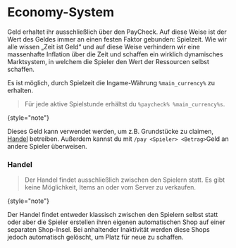 # Economy-System

Geld erhaltet ihr ausschließlich über den PayCheck.
Auf diese Weise ist der Wert des Geldes immer an einen festen Faktor gebunden: Spielzeit.
Wie wir alle wissen „Zeit ist Geld“ und auf diese Weise verhindern wir eine massenhafte Inflation
über die Zeit und schaffen ein wirklich dynamisches Marktsystem, in welchem die Spieler den Wert der
Ressourcen selbst schaffen.

Es ist möglich, durch Spielzeit die Ingame-Währung `%main_currency%` zu erhalten.

> Für jede aktive Spielstunde erhältst du `%paycheck% %main_currency%s`.
>
{style="note"}

Dieses Geld kann verwendet werden, um z.B. Grundstücke zu claimen, [Handel](#handel) betreiben.
Außerdem kannst du mit `/pay <Spieler> <Betrag>`Geld an andere Spieler überweisen.

### Handel

> Der Handel findet ausschließlich zwischen den Spielern statt.
> Es gibt keine Möglichkeit, Items an oder vom Server zu verkaufen.
>
{style="note"}

Der Handel findet entweder klassisch zwischen den Spielern selbst statt oder aber die Spieler
erstellen ihren eigenen automatischen Shop auf einer separaten Shop-Insel.
Bei anhaltender Inaktivität werden diese Shops jedoch automatisch gelöscht, um Platz für neue zu
schaffen.